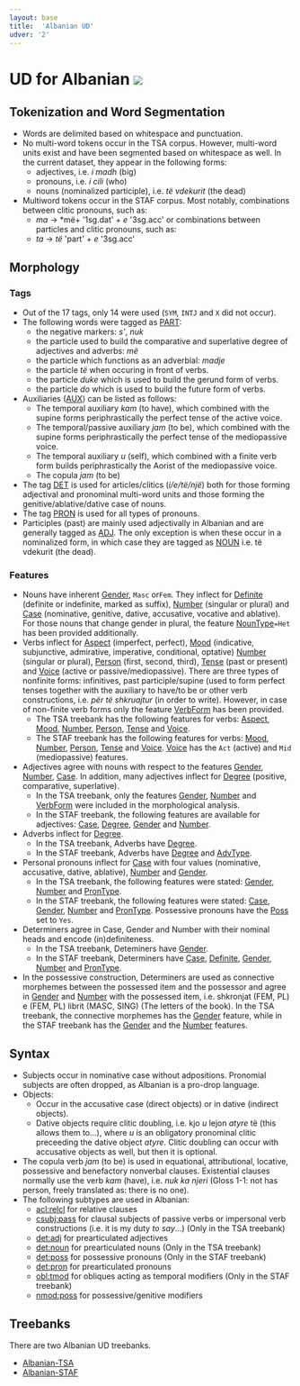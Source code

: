 ```yaml
---
layout: base
title:  'Albanian UD'
udver: '2'
---
```


# UD for Albanian <span class="flagspan"><img class="flag" src="../../flags/svg/AL.svg" /></span>

## Tokenization and Word Segmentation

* Words are delimited based on whitespace and punctuation.
* No multi-word tokens occur in the TSA corpus. However, multi-word units exist and have been segmented based on whitespace as well. In the current dataset, they appear in the following forms:
  * adjectives, i.e. _i madh_ (big)
  * pronouns, i.e. _i cili_ (who)
  * nouns (nominalized participle), i.e. _të vdekurit_ (the dead)
* Multiword tokens occur in the STAF corpus. Most notably, combinations between clitic pronouns, such as:
  * *ma* -> *më+ '1sg.dat' + *e* '3sg.acc'
  or combinations between particles and clitic pronouns, such as:
  * *ta* -> *të* 'part' + *e* '3sg.acc'

## Morphology

### Tags

* Out of the 17 tags, only 14 were used (`SYM`, `INTJ` and `X` did not occur).
* The following words were tagged as [PART]():
  * the negative markers: *s'*, *nuk*
  * the particle used to build the comparative and superlative degree of adjectives and adverbs: *më*
  * the particle which functions as an adverbial: *madje*
  * the particle *të* when occuring in front of verbs.
  * the particle *duke* which is used to build the gerund form of verbs.
  * the particle *do* which is used to build the future form of verbs.
* Auxiliaries ([AUX]()) can be listed as follows:
  * The temporal auxiliary *kam* (to have), which combined with the supine forms periphrastically the perfect tense of the active voice.
  * The temporal/passive auxiliary *jam* (to be), which combined with the supine forms periphrastically the perfect tense of the mediopassive voice.
  * The temporal auxiliary *u* (self), which combined with a finite verb form builds periphrastically the Aorist of the mediopassive voice.
  * The copula *jam* (to be)
* The tag [DET]() is used for articles/clitics (*i/e/të/një*) both for those forming adjectival and pronominal multi-word units and those forming the genitive/ablative/dative case of nouns.
* The tag [PRON]() is used for all types of pronouns.
* Participles (past) are mainly used adjectivally in Albanian and are generally tagged as [ADJ](). The only exception is when these occur in a nominalized form, in which case they are tagged as [NOUN]() i.e. të vdekurit (the dead).


### Features

* Nouns have inherent [Gender](), `Masc` or`Fem`. They inflect for [Definite]() (definite or indefinite, marked as suffix), [Number]() (singular or plural) and [Case]() (nominative, genitive, dative, accusative, vocative and ablative). For those nouns that change gender in plural, the feature [NounType]()`=Het` has been provided additionally.
* Verbs inflect for [Aspect]() (imperfect, perfect), [Mood]() (indicative, subjunctive, admirative, imperative, conditional, optative) [Number]() (singular or plural), [Person]() (first, second, third), [Tense]() (past or present) and [Voice]() (active or passive/mediopassive). There are three types of nonfinite forms: infinitives, past participle/supine (used to form perfect tenses together with the auxiliary to have/to be or other verb constructions, i.e. *për të shkruajtur* (in order to write). However, in case of non-finite verb forms only the feature [VerbForm]() has been provided.
  * The TSA treebank has the following features for verbs: [Aspect](), [Mood](), [Number](), [Person](), [Tense]() and [Voice]().
  * The STAF treebank has the following features for verbs: [Mood](), [Number](), [Person](), [Tense]() and [Voice](). [Voice]() has the `Act` (active) and `Mid` (mediopassive) features.
* Adjectives agree with nouns with respect to the features [Gender](), [Number](), [Case](). In addition, many adjectives inflect for [Degree]() (positive, comparative, superlative). 
  * In the TSA treebank, only the features [Gender](), [Number]() and [VerbForm]() were included in the morphological analysis. 
  * In the STAF treebank, the following features are available for adjectives: [Case](), [Degree](), [Gender]() and [Number]().
* Adverbs inflect for [Degree]().
  * In the TSA treebank, Adverbs have [Degree]().
  * In the STAF treebank, Adverbs have [Degree]() and [AdvType]().
* Personal pronouns inflect for [Case]() with four values (nominative, accusative, dative, ablative), [Number]() and [Gender]().
  * In the TSA treebank, the following features were stated: [Gender](), [Number]() and [PronType]().
  * In the STAF treebank, the following features were stated: [Case](), [Gender](), [Number]() and [PronType](). Possessive pronouns have the [Poss]() set to `Yes`.
* Determiners agree in Case, Gender and Number with their nominal heads and encode (in)definiteness.
  * In the TSA treebank, Deteminers have [Gender](). 
  * In the STAF treebank, Determiners have [Case](), [Definite](), [Gender](), [Number]() and [PronType]().
* In the possessive construction, Determiners are used as connective morphemes between the possessed item and the possessor and agree in [Gender]() and [Number]() with the possessed item, i.e. shkronjat (FEM, PL) e (FEM, PL) librit (MASC, SING) (The letters of the book). In the TSA treebank, the connective morphemes has the [Gender]() feature, while in the STAF treebank has the [Gender]() and the [Number]() features.

## Syntax

* Subjects occur in nominative case without adpositions. Pronomial subjects are often dropped, as Albanian is a pro-drop language.
* Objects:
  * Occur in the accusative case (direct objects) or in dative (indirect objects).
  * Dative objects require clitic doubling, i.e. kjo *u* lejon *atyre* të (this allows them to...), where *u* is an obligatory pronominal clitic preceeding the dative object *atyre*. Clitic doubling can occur with accusative objects as well, but then it is optional.
* The copula verb *jam* (to be) is used in equational, attributional, locative, possessive and benefactory nonverbal clauses.                  Existential clauses normally use the verb *kam* (have), i.e. *nuk ka njeri* (Gloss 1-1: not has person, freely translated as: there is no one).
* The following subtypes are used in Albanian:
    * [acl:relcl]() for relative clauses
    * [csubj:pass]() for clausal subjects of passive verbs or impersonal verb constructions (i.e. it is my duty *to say*...) (Only in the TSA treebank)
    * [det:adj]() for prearticulated adjectives
    * [det:noun]() for prearticulated nouns (Only in the TSA treebank)
    * [det:poss]() for possessive pronouns (Only in the STAF treebank)
    * [det:pron]() for prearticulated pronouns
    * [obl:tmod]() for obliques acting as temporal modifiers (Only in the STAF treebank)
    * [nmod:poss]() for possessive/genitive modifiers


## Treebanks

There are two Albanian UD treebanks.

  * [Albanian-TSA](../treebanks/sq_tsa/index.html)
  * [Albanian-STAF](../treebanks/sq_staf/index.html)

